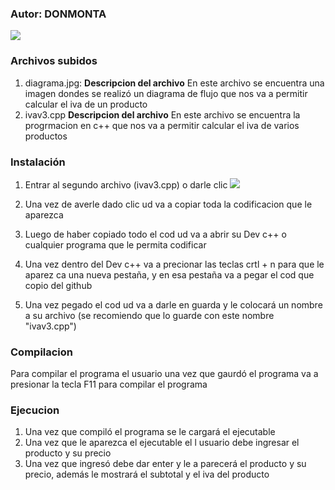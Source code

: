 ### Autor: DONMONTA

![ ](https://avatars.githubusercontent.com/u/88165706?s=400&u=13bacb61ffc33ab75fcff1be342002422c72a408&v=4)

### Archivos subidos 
1. diagrama.jpg:
**Descripcion del archivo**
En este archivo se encuentra una imagen dondes se realizó un diagrama de flujo que nos va a permitir calcular el iva de un producto 
2. ivav3.cpp
**Descripcion del archivo**
En este archivo se encuentra la progrmacion en c++ que nos va a permitir calcular el iva de varios productos 

### Instalación
1. Entrar al segundo archivo (ivav3.cpp) o darle clic
![ ](https://raw.githubusercontent.com/DonMonta/imagen/main/bandicam%202021-07-21%2019-34-49-275.jpg)

2. Una vez de averle dado clic ud va a copiar toda la codificacion que le aparezca 

3. Luego de haber copiado todo el cod ud va a abrir su Dev c++ o cualquier programa que le permita codificar 

4. Una vez dentro del Dev c++ va a precionar las teclas crtl + n para que le aparez ca una nueva pestaña, y en esa pestaña va a pegar el cod que copio del github

5. Una vez pegado el cod ud va a darle en guarda y le colocará un nombre a su archivo (se recomiendo que lo guarde con este nombre "ivav3.cpp")
### Compilacion

Para compilar el programa el usuario una vez que gaurdó el programa va a presionar la tecla F11 para compilar el programa 
### Ejecucion
1. Una vez que compiló el programa se le cargará el ejecutable 
2. Una vez que le aparezca el ejecutable el l usuario debe ingresar el producto y su precio
3. Una vez que ingresó debe dar enter y le a parecerá el producto y su precio, además le mostrará el subtotal y el iva del producto
